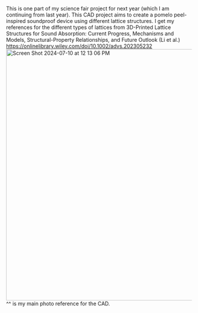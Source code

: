 This  is one part of my science fair project for next year (which I am continuing from last year). 
This CAD project aims to create a pomelo peel-inspired soundproof device using different lattice structures. I get my references for the different types of lattices from
3D-Printed Lattice Structures for Sound Absorption: Current Progress, Mechanisms and Models, Structural-Property Relationships, and Future Outlook (Li et al.) https://onlinelibrary.wiley.com/doi/10.1002/advs.202305232 
<img width="682" alt="Screen Shot 2024-07-10 at 12 13 06 PM" src="https://github.com/sh8nn0n/Sound-Project-CAD/assets/147649228/c398a588-9181-4ba9-8f13-608d7ddcb245">
^^ is my main photo reference for the CAD.
